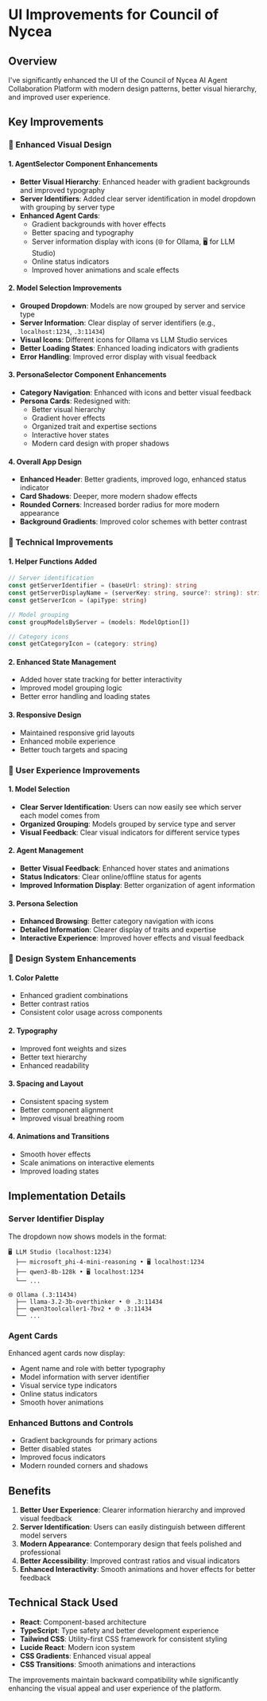 # UI Improvements for Council of Nycea

## Overview
I've significantly enhanced the UI of the Council of Nycea AI Agent Collaboration Platform with modern design patterns, better visual hierarchy, and improved user experience.

## Key Improvements

### 🎨 Enhanced Visual Design

#### 1. **AgentSelector Component Enhancements**
- **Better Visual Hierarchy**: Enhanced header with gradient backgrounds and improved typography
- **Server Identifiers**: Added clear server identification in model dropdown with grouping by server type
- **Enhanced Agent Cards**: 
  - Gradient backgrounds with hover effects
  - Better spacing and typography
  - Server information display with icons (🌐 for Ollama, 🖥️ for LLM Studio)
  - Online status indicators
  - Improved hover animations and scale effects

#### 2. **Model Selection Improvements**
- **Grouped Dropdown**: Models are now grouped by server and service type
- **Server Information**: Clear display of server identifiers (e.g., `localhost:1234`, `.3:11434`)
- **Visual Icons**: Different icons for Ollama vs LLM Studio services
- **Better Loading States**: Enhanced loading indicators with gradients
- **Error Handling**: Improved error display with visual feedback

#### 3. **PersonaSelector Component Enhancements**
- **Category Navigation**: Enhanced with icons and better visual feedback
- **Persona Cards**: Redesigned with:
  - Better visual hierarchy
  - Gradient hover effects
  - Organized trait and expertise sections
  - Interactive hover states
  - Modern card design with proper shadows

#### 4. **Overall App Design**
- **Enhanced Header**: Better gradients, improved logo, enhanced status indicator
- **Card Shadows**: Deeper, more modern shadow effects
- **Rounded Corners**: Increased border radius for more modern appearance
- **Background Gradients**: Improved color schemes with better contrast

### 🔧 Technical Improvements

#### 1. **Helper Functions Added**
```typescript
// Server identification
const getServerIdentifier = (baseUrl: string): string
const getServerDisplayName = (serverKey: string, source?: string): string
const getServerIcon = (apiType: string)

// Model grouping
const groupModelsByServer = (models: ModelOption[])

// Category icons
const getCategoryIcon = (category: string)
```

#### 2. **Enhanced State Management**
- Added hover state tracking for better interactivity
- Improved model grouping logic
- Better error handling and loading states

#### 3. **Responsive Design**
- Maintained responsive grid layouts
- Enhanced mobile experience
- Better touch targets and spacing

### 🎯 User Experience Improvements

#### 1. **Model Selection**
- **Clear Server Identification**: Users can now easily see which server each model comes from
- **Organized Grouping**: Models grouped by service type and server
- **Visual Feedback**: Clear visual indicators for different service types

#### 2. **Agent Management**
- **Better Visual Feedback**: Enhanced hover states and animations
- **Status Indicators**: Clear online/offline status for agents
- **Improved Information Display**: Better organization of agent information

#### 3. **Persona Selection**
- **Enhanced Browsing**: Better category navigation with icons
- **Detailed Information**: Clearer display of traits and expertise
- **Interactive Experience**: Improved hover effects and visual feedback

### 🎨 Design System Enhancements

#### 1. **Color Palette**
- Enhanced gradient combinations
- Better contrast ratios
- Consistent color usage across components

#### 2. **Typography**
- Improved font weights and sizes
- Better text hierarchy
- Enhanced readability

#### 3. **Spacing and Layout**
- Consistent spacing system
- Better component alignment
- Improved visual breathing room

#### 4. **Animations and Transitions**
- Smooth hover effects
- Scale animations on interactive elements
- Improved loading states

## Implementation Details

### Server Identifier Display
The dropdown now shows models in the format:
```
🖥️ LLM Studio (localhost:1234)
  ├── microsoft_phi-4-mini-reasoning • 🖥️ localhost:1234
  ├── qwen3-8b-128k • 🖥️ localhost:1234
  └── ...

🌐 Ollama (.3:11434)
  ├── llama-3.2-3b-overthinker • 🌐 .3:11434
  ├── qwen3toolcaller1-7bv2 • 🌐 .3:11434
  └── ...
```

### Agent Cards
Enhanced agent cards now display:
- Agent name and role with better typography
- Model information with server identifier
- Visual service type indicators
- Online status indicators
- Smooth hover animations

### Enhanced Buttons and Controls
- Gradient backgrounds for primary actions
- Better disabled states
- Improved focus indicators
- Modern rounded corners and shadows

## Benefits

1. **Better User Experience**: Clearer information hierarchy and improved visual feedback
2. **Server Identification**: Users can easily distinguish between different model servers
3. **Modern Appearance**: Contemporary design that feels polished and professional
4. **Better Accessibility**: Improved contrast ratios and visual indicators
5. **Enhanced Interactivity**: Smooth animations and hover effects for better feedback

## Technical Stack Used

- **React**: Component-based architecture
- **TypeScript**: Type safety and better development experience
- **Tailwind CSS**: Utility-first CSS framework for consistent styling
- **Lucide React**: Modern icon system
- **CSS Gradients**: Enhanced visual appeal
- **CSS Transitions**: Smooth animations and interactions

The improvements maintain backward compatibility while significantly enhancing the visual appeal and user experience of the platform. 